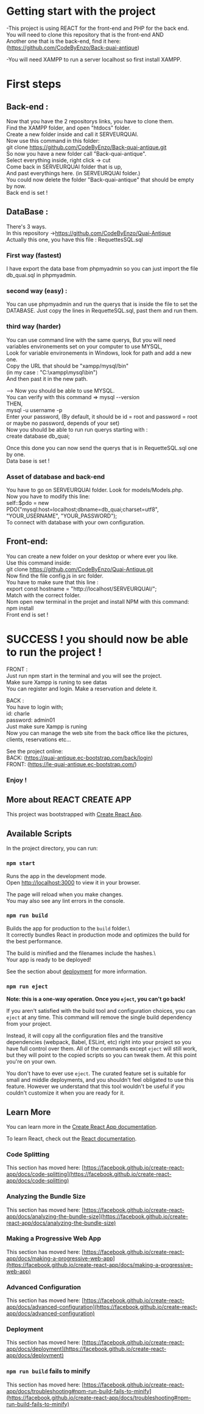# Getting start with the project

-This project is using REACT for the front-end and PHP for the back end.  
You will need to clone this repository that is the front-end AND  
Another one that is the back-end, find it here:  
(https://github.com/CodeByEnzo/Back-quai-antique)

-You will need XAMPP to run a server localhost so first install XAMPP.

# First steps

## Back-end :
Now that you have the 2 repositorys links, you have to clone them.  
Find the XAMPP folder, and open "htdocs" folder.  
Create a new folder inside and call it SERVEURQUAI.  
Now use this command in this folder:  
git clone https://github.com/CodeByEnzo/Back-quai-antique.git  
So now you have a new folder call "Back-quai-antique".  
Select everything inside, right click -> cut  
Come back in SERVEURQUAI folder that is up,  
And past everythings here. (in SERVEURQUAI folder.)  
You could now delete the folder "Back-quai-antique" that should be empty by now.  
Back end is set !

## DataBase :

There's 3 ways.  
In this repository ->https://github.com/CodeByEnzo/Quai-Antique  
Actually this one, you have this file : RequettesSQL.sql

### First way (fastest)
I have export the data base from phpmyadmin so you can just import the file db_quai.sql in phpmyadmin.

### second way (easy) :
You can use phpmyadmin and run the querys that is inside the file to set the DATABASE.
Just copy the lines in RequetteSQL.sql, past them and run them.

### third way (harder)
You can use command line with the same querys, 
But you will need variables environements set on your computer to use MYSQL,  
Look for variable environements in Windows, look for path and add a new one.  
Copy the URL that should be "xampp/mysql/bin"  
(in my case : "C:\xampp\mysql\bin")  
And then past it in the new path.  

--> Now you should be able to use MYSQL.  
You can verify with this command => mysql --version  
THEN,  
mysql -u username -p  
Enter your password, (By default, it should be id = root and password = root or maybe no password, depends of your set)  
Now you should be able to run run querys starting with :  
create database db_quai;  

Once this done you can now send the querys that is in RequetteSQL.sql one by one.  
Data base is set !  

### Asset of database and back-end

You have to go on SERVEURQUAI folder. Look for models/Models.php.  
Now you have to modify this line:  
self::$pdo = new PDO("mysql:host=localhost;dbname=db_quai;charset=utf8", "YOUR_USERNAME", "YOUR_PASSWORD");  
To connect with database with your own configuration.  

## Front-end:

You can create a new folder on your desktop or where ever you like.  
Use this command inside:  
git clone https://github.com/CodeByEnzo/Quai-Antique.git  
Now find the file config.js in src folder.  
You have to make sure that this line :  
export const hostname = "http://localhost/SERVEURQUAI/";  
Match with the correct folder.  
Nom open new terminal in the projet and install NPM with this command:  
npm install  
Front end is set !  

# SUCCESS ! you should now be able to run the project !
FRONT :  
Just run npm start in the terminal and you will see the project.   
Make sure Xampp is runing to see datas  
You can register and login. Make a reservation and delete it.  

BACK :  
You have to login with;  
id: charle  
password: admin01  
Just make sure Xampp is runing  
Now you can manage the web site from the back office like the pictures, clients, reservations etc...

See the project online:  
BACK: (https://quai-antique.ec-bootstrap.com/back/login)  
FRONT: (https://le-quai-antique.ec-bootstrap.com/)

### Enjoy !

## More about REACT CREATE APP

This project was bootstrapped with [Create React App](https://github.com/facebook/create-react-app).

## Available Scripts

In the project directory, you can run:

### `npm start`

Runs the app in the development mode.\
Open [http://localhost:3000](http://localhost:3000) to view it in your browser.

The page will reload when you make changes.\
You may also see any lint errors in the console.

### `npm run build`

Builds the app for production to the `build` folder.\  
It correctly bundles React in production mode and optimizes the build for the best performance.

The build is minified and the filenames include the hashes.\  
Your app is ready to be deployed!

See the section about [deployment](https://facebook.github.io/create-react-app/docs/deployment) for more information.

### `npm run eject`

**Note: this is a one-way operation. Once you `eject`, you can't go back!**

If you aren't satisfied with the build tool and configuration choices, you can `eject` at any time. This command will remove the single build dependency from your project.

Instead, it will copy all the configuration files and the transitive dependencies (webpack, Babel, ESLint, etc) right into your project so you have full control over them. All of the commands except `eject` will still work, but they will point to the copied scripts so you can tweak them. At this point you're on your own.

You don't have to ever use `eject`. The curated feature set is suitable for small and middle deployments, and you shouldn't feel obligated to use this feature. However we understand that this tool wouldn't be useful if you couldn't customize it when you are ready for it.

## Learn More

You can learn more in the [Create React App documentation](https://facebook.github.io/create-react-app/docs/getting-started).

To learn React, check out the [React documentation](https://reactjs.org/).

### Code Splitting

This section has moved here: [https://facebook.github.io/create-react-app/docs/code-splitting](https://facebook.github.io/create-react-app/docs/code-splitting)

### Analyzing the Bundle Size

This section has moved here: [https://facebook.github.io/create-react-app/docs/analyzing-the-bundle-size](https://facebook.github.io/create-react-app/docs/analyzing-the-bundle-size)

### Making a Progressive Web App

This section has moved here: [https://facebook.github.io/create-react-app/docs/making-a-progressive-web-app](https://facebook.github.io/create-react-app/docs/making-a-progressive-web-app)

### Advanced Configuration

This section has moved here: [https://facebook.github.io/create-react-app/docs/advanced-configuration](https://facebook.github.io/create-react-app/docs/advanced-configuration)

### Deployment

This section has moved here: [https://facebook.github.io/create-react-app/docs/deployment](https://facebook.github.io/create-react-app/docs/deployment)

### `npm run build` fails to minify

This section has moved here: [https://facebook.github.io/create-react-app/docs/troubleshooting#npm-run-build-fails-to-minify](https://facebook.github.io/create-react-app/docs/troubleshooting#npm-run-build-fails-to-minify)
